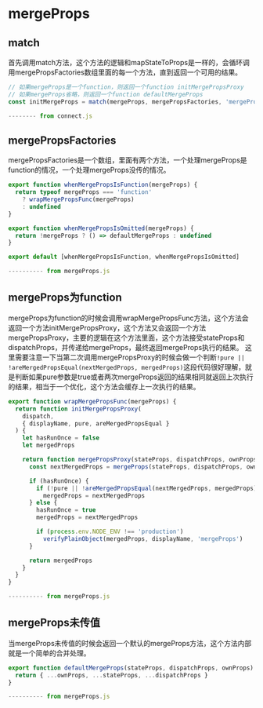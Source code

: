 # mergeProps
## match
首先调用match方法，这个方法的逻辑和mapStateToProps是一样的，会循环调用mergePropsFactories数组里面的每一个方法，直到返回一个可用的结果。
```js
// 如果mergeProps是一个function，则返回一个function initMergePropsProxy
// 如果mergeProps省略，则返回一个function defaultMergeProps
const initMergeProps = match(mergeProps, mergePropsFactories, 'mergeProps')

-------- from connect.js
```
## mergePropsFactories
mergePropsFactories是一个数组，里面有两个方法，一个处理mergeProps是function的情况，一个处理mergeProps没传的情况。
```js
export function whenMergePropsIsFunction(mergeProps) {
  return typeof mergeProps === 'function'
    ? wrapMergePropsFunc(mergeProps)
    : undefined
}

export function whenMergePropsIsOmitted(mergeProps) {
  return !mergeProps ? () => defaultMergeProps : undefined
}

export default [whenMergePropsIsFunction, whenMergePropsIsOmitted]

---------- from mergeProps.js
```
## mergeProps为function
mergeProps为function的时候会调用wrapMergePropsFunc方法，这个方法会返回一个方法initMergePropsProxy，这个方法又会返回一个方法mergePropsProxy，主要的逻辑在这个方法里面，这个方法接受stateProps和dispatchProps，并传递给mergeProps，最终返回mergeProps执行的结果。
这里需要注意一下当第二次调用mergePropsProxy的时候会做一个判断`!pure || !areMergedPropsEqual(nextMergedProps, mergedProps)`这段代码很好理解，就是判断如果pure参数是true或者两次mergeProps返回的结果相同就返回上次执行的结果，相当于一个优化，这个方法会缓存上一次执行的结果。
```js
export function wrapMergePropsFunc(mergeProps) {
  return function initMergePropsProxy(
    dispatch,
    { displayName, pure, areMergedPropsEqual }
  ) {
    let hasRunOnce = false
    let mergedProps

    return function mergePropsProxy(stateProps, dispatchProps, ownProps) {
      const nextMergedProps = mergeProps(stateProps, dispatchProps, ownProps)

      if (hasRunOnce) {
        if (!pure || !areMergedPropsEqual(nextMergedProps, mergedProps))
          mergedProps = nextMergedProps
      } else {
        hasRunOnce = true
        mergedProps = nextMergedProps

        if (process.env.NODE_ENV !== 'production')
          verifyPlainObject(mergedProps, displayName, 'mergeProps')
      }

      return mergedProps
    }
  }
}

---------- from mergeProps.js
```
## mergeProps未传值
当mergeProps未传值的时候会返回一个默认的mergeProps方法，这个方法内部就是一个简单的合并处理。
```js
export function defaultMergeProps(stateProps, dispatchProps, ownProps) {
  return { ...ownProps, ...stateProps, ...dispatchProps }
}

---------- from mergeProps.js
```